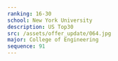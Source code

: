```yaml
---
ranking: 16-30
school: New York University
description: US Top30
src: /assets/offer_update/064.jpg
major: College of Engineering
sequence: 91
---
```

